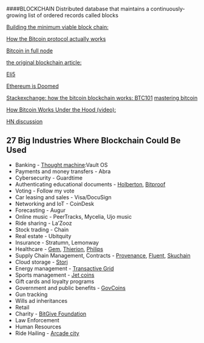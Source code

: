 ####BLOCKCHAIN
Distributed database that maintains a continuously-growing list of ordered records called blocks

[Building the minimum viable block chain:](https://www.igvita.com/2014/05/05/minimum-viable-block-chain/)

[How the Bitcoin protocol actually works](http://www.michaelnielsen.org/ddi/how-the-bitcoin-protocol-actually-works/)

[Bitcoin in full node](https://bitcoin.org/en/full-node)

[the original blockchain article:](http://szabo.best.vwh.net/securetitle.html)

[Eli5](https://www.reddit.com/r/Bitcoin/comments/4yp5q1/could_you_please_eli5_the_blockchain_technology/)

[Ethereum is Doomed](http://nakamotoinstitute.org/mempool/ethereum-is-doomed/)

[Stackexchange: how the bitcoin blockchain works: ](http://bitcoin.stackexchange.com/questions/12427/can-someone-explain-how-the-bitcoin-blockchain-works)
[BTC101](https://viruliant.github.io/BTC-101/)
[mastering bitcoin](https://github.com/bitcoinbook/bitcoinbook)


[How Bitcoin Works Under the Hood (video):](https://www.youtube.com/watch?v=Lx9zgZCMqXE&feature=youtu.be)

[HN discussion](https://news.ycombinator.com/item?id=12571287)


27 Big Industries Where Blockchain Could Be Used
------

+ Banking -  [Thought machine](https://www.thoughtmachine.net/):Vault OS 
+ Payments and money transfers - Abra
+ Cybersecurity - Guardtime
+ Authenticating educational documents - [Holberton](http://www.marketwired.com/press-release/holberton-school-authenticate-its-academic-certificates-with-bitcoin-blockchain-2065768.htm), [Bitproof](https://bitproof.io/)
+ Voting - Follow my vote
+ Car leasing and sales - Visa/DocuSign
+ Networking and IoT - CoinDesk
+ Forecasting - Augur 
+ Online music - PeerTracks, Mycelia, Ujo music
+ Ride sharing -  La’Zooz
+ Stock trading - Chain
+ Real estate - Ubitquity 
+ Insurance - Stratumn, Lemonway
+ Healthcare - [Gem](https://gem.co/), [Thierion](https://tierion.com/), [Philips](http://www.2.forms.healthcare.philips.com/blockchainlabs)
+ Supply Chain Management, Contracts  - [Provenance](https://www.provenance.org/), [Fluent](https://www.netspective.com/fluent/), [Skuchain](https://www.skuchain.com/)
+ Cloud storage - [Storj](https://storj.io/)
+ Energy management - [Transactive Grid](http://transactivegrid.net/)
+ Sports management - [Jet coins](https://jetcoininstitute.com/)
+ Gift cards and loyalty programs
+ Government and public benefits  - [GovCoins](http://discholdings.com/) 
+ Gun tracking
+ Wills ad inheritances
+ Retail
+ Charity - [BitGive Foundation](http://bitgivefoundation.org/)
+ Law Enforcement
+ Human Resources
+ Ride Hailing - [Arcade city](https://arcade.city/)
